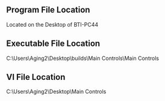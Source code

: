 ## Program File Location 
Located on the Desktop of BTI-PC44
## Executable File Location
C:\Users\Aging2\Desktop\builds\Main Controls\Main Controls
## VI File Location 
C:\Users\Aging2\Desktop\Main Controls

